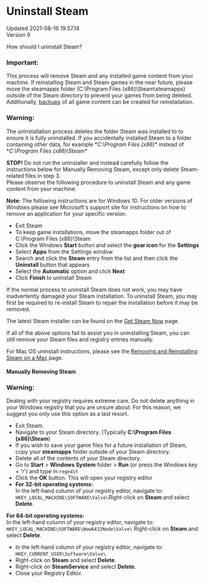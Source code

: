 # Uninstall Steam
Updated 2021-08-16 19.57.14  
Version 9  

How should I uninstall Steam?  
  
  ### Important:
This process will remove Steam and any installed game content from your machine. If reinstalling Steam and Steam games in the near future, please move the steamapps folder (C:\Program Files (x86)\Steam\steamapps) outside of the Steam directory to prevent your games from being deleted.  Additionally, [backups](https://help.steampowered.com/en/faqs/view/4593-5CB7-DC3C-64F0) of all game content can be created for reinstallation.    
  ### Warning:
The uninstallation process deletes the folder Steam was installed to to ensure it is fully uninstalled. If you accidentally installed Steam to a folder containing other data, for example **C:\Program Files (x86)\** instead of **C:\Program Files (x86)\Steam\**    
  
**STOP!** Do not run the uninstaller and instead carefully follow the instructions below for Manually Removing Steam, except only delete Steam-related files in step 3.  
Please observe the following procedure to uninstall Steam and any game content from your machine:  
  
**Note:** The following instructions are for Windows 10. For older versions of Windows please see Microsoft's support site for instructions on how to remove an application for your specific version.  
* Exit Steam
* To keep game installations, move the steamapps folder out of C:\Program Files (x86)\Steam
* Click the Windows **Start** button and select the **gear icon** for the **Settings**
* Select **Apps** from the Settings window
* Search and click the **Steam** entry from the list and then click the **Uninstall** button that appears
* Select the **Automatic** option and click **Next**
* Click **Finish** to uninstall Steam
  
  
If the normal process to uninstall Steam does not work, you may have inadvertently damaged your Steam installation. To uninstall Steam, you may first be required to re-install Steam to repair the installation before it may be removed.  
  
The latest Steam installer can be found on the [Get Steam Now](https://store.steampowered.com/about/) page.  
  
If all of the above options fail to assist you in uninstalling Steam, you can still remove your Steam files and registry entries manually.  
  
For Mac OS uninstall instructions, please see the [Removing and Reinstalling Steam on a Mac](https://help.steampowered.com/en/faqs/view/30EB-87BF-531F-512D) page.  
  
#### Manually Removing Steam
  ### Warning:
Dealing with your registry requires extreme care. Do not delete anything in your Windows registry that you are unsure about. For this reason, we suggest you only use this option as a last resort.  
* Exit Steam.
* Navigate to your Steam directory. (Typically **C:\Program Files (x86)\Steam**) 
* If you wish to save your game files for a future installation of Steam, copy your **steamapps** folder outside of your Steam directory.
* Delete all of the contents of your Steam directory.
* Go to **Start** > **Windows System** folder > **Run** (or press the Windows key + 'r') and type in `regedit`
* Click the **OK** button. This will open your registry editor
* **For 32-bit operating systems:**  
In the left-hand column of your registry editor, navigate to: `HKEY_LOCAL_MACHINE\SOFTWARE\Valve\`Right-click on **Steam** and select **Delete**.  
  
**For 64-bit operating systems:**  
In the left-hand column of your registry editor, navigate to: `HKEY_LOCAL_MACHINE\SOFTWARE\Wow6432Node\Valve\` Right-click on **Steam** and select **Delete**.
* In the left-hand column of your registry editor, navigate to: `HKEY_CURRENT_USER\Software\Valve\`
* Right-click on **Steam** and select **Delete**.
* Right-click on **SteamService** and select **Delete**.
* Close your Registry Editor.